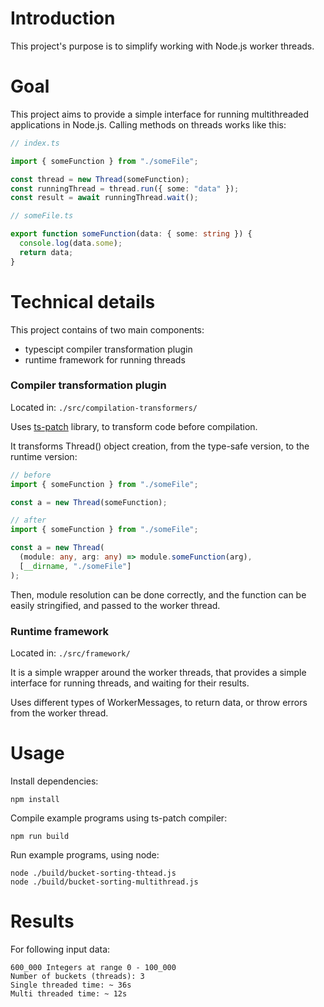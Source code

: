 # Introduction

This project's purpose is to simplify working with Node.js worker threads.

# Goal

This project aims to provide a simple interface for running multithreaded applications in Node.js. Calling methods on threads works like this:

```typescript
// index.ts

import { someFunction } from "./someFile";

const thread = new Thread(someFunction);
const runningThread = thread.run({ some: "data" });
const result = await runningThread.wait();
```

```typescript
// someFile.ts

export function someFunction(data: { some: string }) {
  console.log(data.some);
  return data;
}
```

# Technical details

This project contains of two main components:

- typescipt compiler transformation plugin
- runtime framework for running threads

### Compiler transformation plugin

Located in: ``./src/compilation-transformers/``

Uses [ts-patch](https://github.com/nonara/ts-patch) library, to transform code before compilation.

It transforms Thread() object creation, from the type-safe version, to the runtime version:

```typescript
// before
import { someFunction } from "./someFile";

const a = new Thread(someFunction);
```

```typescript
// after
import { someFunction } from "./someFile";

const a = new Thread(
  (module: any, arg: any) => module.someFunction(arg),
  [__dirname, "./someFile"]
);
```

Then, module resolution can be done correctly, and the function can be easily stringified, and passed to the worker thread.


### Runtime framework

Located in: ``./src/framework/``

It is a simple wrapper around the worker threads, that provides a simple interface for running threads, and waiting for their results.

Uses different types of WorkerMessages, to return data, or throw errors from the worker thread.


# Usage

Install dependencies:
```
npm install
```

Compile example programs using ts-patch compiler:
```
npm run build
```

Run example programs, using node:
```
node ./build/bucket-sorting-thtead.js
node ./build/bucket-sorting-multithread.js
```

# Results

For following input data:

```
600_000 Integers at range 0 - 100_000
Number of buckets (threads): 3
Single threaded time: ~ 36s
Multi threaded time: ~ 12s
```